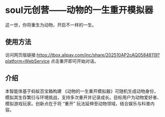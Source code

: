# soul元创营——动物的一生重开模拟器
这一世，你将重生为动物，开启不一样的一生。

## 使用方法
访问网页版链接:https://tbox.alipay.com/inc/share/202510AP2cAQ05848119?platform=WebService
点击重开即可开始对话。

## 介绍
本智能体基于蚂蚁百宝箱构建
《动物的一生重开模拟器》可随机生成动物身份，模拟其生存繁衍与环境挑战，支持多次重开并记录成长。目标用户为动物爱好者、模拟游戏玩家。创新点在于将 “重开” 玩法延伸至动物领域，结合娱乐与科普内容。
